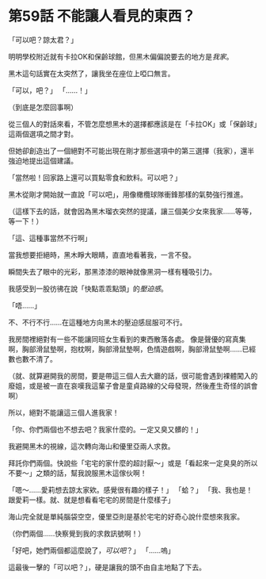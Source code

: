 # 第59話 不能讓人看見的東西？

「可以吧？諒太君？」

明明學校附近就有卡拉OK和保齡球館，但黑木偏偏說要去的地方是*我家*。

黑木這句話實在太突然了，讓我坐在座位上啞口無言。

「可以，吧？」
「……！」

（到底是怎麼回事啊）

從三個人的對話來看，不管怎麼想黑木的選擇都應該是在「卡拉OK」或「保齡球」這兩個選項之間才對。

但她卻創造出了一個絕對不可能出現在剛才那些選項中的第三選擇（我家），還半強迫地提出這個建議。

「當然啦！回家路上還可以買點零食和飲料。可以吧？」

黑木從剛才開始就一直說「可以吧」，用像橄欖球隊衝鋒那樣的氣勢強行推進。

（這樣下去的話，就會因為黑木瑠衣突然的提議，讓三個美少女來我家……等等，等一下！）

「這、這種事當然不行啊」

當我想要拒絕時，黑木睜大眼睛，直直地看著我，一言不發。

瞬間失去了眼中的光彩，那黑漆漆的眼神就像黑洞一樣有種吸引力。

我感受到一股彷彿在說「快點乖乖點頭」的*壓迫感*。

「唔……」

不、不行不行……在這種地方向黑木的壓迫感屈服可不行。

我房間裡絕對有一些不能讓同班女生看到的東西散落各處。
像是聲優的寫真集啊，胸部滑鼠墊啊，抱枕啊，胸部滑鼠墊啊，色情遊戲啊，胸部滑鼠墊啊……已經數也數不清了。

（就、就算避開我的房間，要是帶這三個人去大廳的話，很可能會遇到裸體闖入的廢姐，或是被一直在哀嘆我這輩子會是童貞路線的父母發現，然後產生奇怪的誤會啊）

所以，絕對不能讓這三個人進我家！

「你、你們兩個也不想去吧？我家什麼的。一定又臭又髒的！」

我避開黑木的視線，這次轉向海山和優里亞兩人求救。

拜託你們兩個。快說些「宅宅的家什麼的超討厭～」或是「看起來一定臭臭的所以不要～」之類的話，幫我說服黑木這傢伙啊！

「嗯～……愛莉想去諒太家欸。感覺很有趣的樣子！」
「蛤？」
「我、我也是！跟愛莉一樣。就、就是想看看宅宅的房間是什麼樣子」

海山完全就是單純腦袋空空，優里亞則是基於宅宅的好奇心說什麼想來我家。

（你們兩個……快察覺到我的求救訊號啊！）

「好吧，她們兩個都這麼說了，*可以吧*？」
「……嗚」

這最後一擊的「可以吧？」，硬是讓我的頭不由自主地點了下去。
